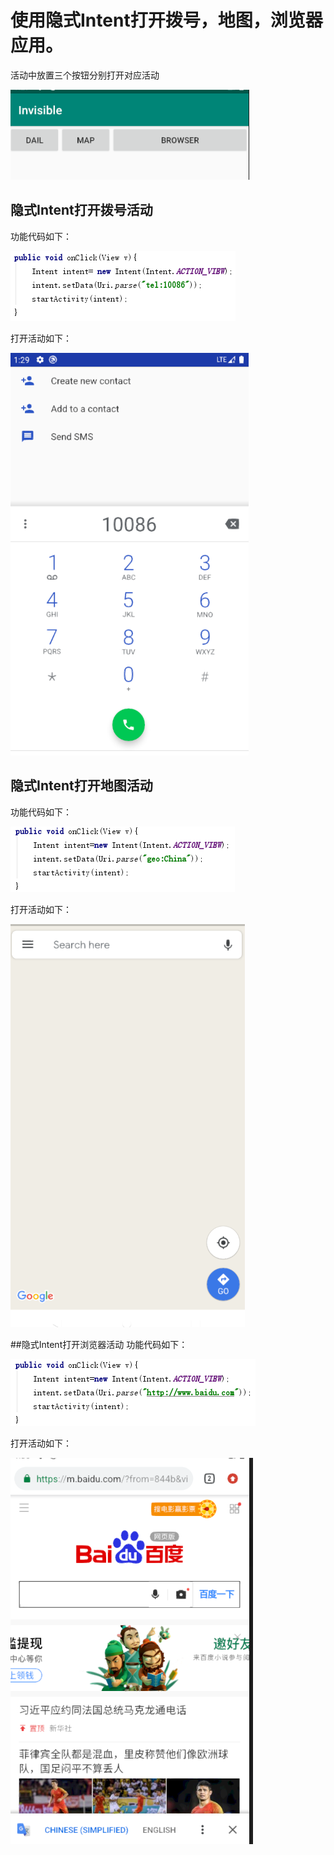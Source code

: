 # 使用隐式Intent打开拨号，地图，浏览器应用。
活动中放置三个按钮分别打开对应活动

![images](https://github.com/Oathzzh/2017118118_Android/blob/master/Work5/images/1.png)

## 隐式Intent打开拨号活动
功能代码如下：

![images](https://github.com/Oathzzh/2017118118_Android/blob/master/Work5/images/2.png)

打开活动如下：

![images](https://github.com/Oathzzh/2017118118_Android/blob/master/Work5/images/2.1.png)

## 隐式Intent打开地图活动
功能代码如下：

![images](https://github.com/Oathzzh/2017118118_Android/blob/master/Work5/images/3.png)

打开活动如下：

![images](https://github.com/Oathzzh/2017118118_Android/blob/master/Work5/images/3.1.png)

##隐式Intent打开浏览器活动
功能代码如下：

![images](https://github.com/Oathzzh/2017118118_Android/blob/master/Work5/images/4.png)

打开活动如下：

![images](https://github.com/Oathzzh/2017118118_Android/blob/master/Work5/images/4.1.png)
